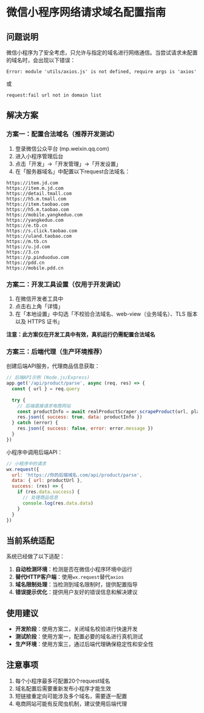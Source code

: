 # 微信小程序网络请求域名配置指南

## 问题说明

微信小程序为了安全考虑，只允许与指定的域名进行网络通信。当尝试请求未配置的域名时，会出现以下错误：

```
Error: module 'utils/axios.js' is not defined, require args is 'axios'
```

或

```
request:fail url not in domain list
```

## 解决方案

### 方案一：配置合法域名（推荐开发测试）

1. 登录微信公众平台 (mp.weixin.qq.com)
2. 进入小程序管理后台
3. 点击「开发」→「开发管理」→「开发设置」
4. 在「服务器域名」中配置以下request合法域名：

```
https://item.jd.com
https://item.m.jd.com
https://detail.tmall.com
https://h5.m.tmall.com
https://item.taobao.com
https://h5.m.taobao.com
https://mobile.yangkeduo.com
https://yangkeduo.com
https://e.tb.cn
https://s.click.taobao.com
https://uland.taobao.com
https://m.tb.cn
https://u.jd.com
https://3.cn
https://p.pinduoduo.com
https://pdd.cn
https://mobile.pdd.cn
```

### 方案二：开发工具设置（仅用于开发调试）

1. 在微信开发者工具中
2. 点击右上角「详情」
3. 在「本地设置」中勾选「不校验合法域名、web-view（业务域名）、TLS 版本以及 HTTPS 证书」

**注意：此方案仅在开发工具中有效，真机运行仍需配置合法域名**

### 方案三：后端代理（生产环境推荐）

创建后端API服务，代理商品信息获取：

```javascript
// 后端API示例 (Node.js/Express)
app.get('/api/product/parse', async (req, res) => {
  const { url } = req.query
  
  try {
    // 后端直接请求电商网站
    const productInfo = await realProductScraper.scrapeProduct(url, platform)
    res.json({ success: true, data: productInfo })
  } catch (error) {
    res.json({ success: false, error: error.message })
  }
})
```

小程序中调用后端API：

```javascript
// 小程序中的请求
wx.request({
  url: 'https://你的后端域名.com/api/product/parse',
  data: { url: productUrl },
  success: (res) => {
    if (res.data.success) {
      // 处理商品信息
      console.log(res.data.data)
    }
  }
})
```

## 当前系统适配

系统已经做了以下适配：

1. **自动检测环境**：检测是否在微信小程序环境中运行
2. **替代HTTP客户端**：使用`wx.request`替代`axios`
3. **域名限制处理**：当检测到域名限制时，提供配置指导
4. **错误提示优化**：提供用户友好的错误信息和解决建议

## 使用建议

- **开发阶段**：使用方案二，关闭域名校验进行快速开发
- **测试阶段**：使用方案一，配置必要的域名进行真机测试
- **生产环境**：使用方案三，通过后端代理确保稳定性和安全性

## 注意事项

1. 每个小程序最多可配置20个request域名
2. 域名配置后需要重新发布小程序才能生效
3. 短链接重定向可能涉及多个域名，需要逐一配置
4. 电商网站可能有反爬虫机制，建议使用后端代理